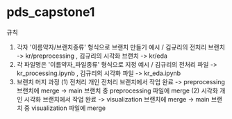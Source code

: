 # pds_capstone1
규칙
1. 각자 '이름약자/브랜치종류' 형식으로 브랜치 만들기
예시 / 김규리의 전처리 브랜치 -> kr/preprocessing , 김규리의 시각화 브랜치 -> kr/eda
2. 각 파일명은 '이름약자_파일종류' 형식으로 지정
예시 / 김규리의 전처리 파일 -> kr_processing.ipynb , 김규리의 시각화 파일 -> kr_eda.ipynb
3. 브랜치 머지 과정
(1) 전처리
개인 전처리 브랜치에서 작업 완료 -> preprocessing 브랜치에 merge -> main 브랜치 중 preprocessing 파일에 merge
(2) 시각화
개인 시각화 브랜치에서 작업 완료 -> visualization 브랜치에 merge -> main 브랜치 중 visualization 파일에 merge